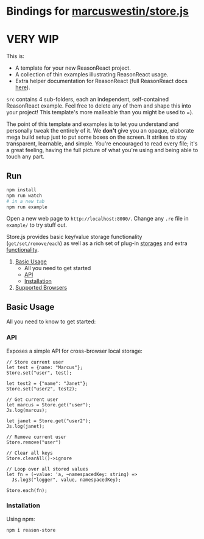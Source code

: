 # Bindings for [marcuswestin/store.js](https://github.com/marcuswestin/store.js)

# **VERY WIP**

This is:

- A template for your new ReasonReact project.
- A collection of thin examples illustrating ReasonReact usage.
- Extra helper documentation for ReasonReact (full ReasonReact docs [here](https://reasonml.github.io/reason-react/)).

`src` contains 4 sub-folders, each an independent, self-contained ReasonReact example. Feel free to delete any of them and shape this into your project! This template's more malleable than you might be used to =).

The point of this template and examples is to let you understand and personally tweak the entirely of it. We **don't** give you an opaque, elaborate mega build setup just to put some boxes on the screen. It strikes to stay transparent, learnable, and simple. You're encouraged to read every file; it's a great feeling, having the full picture of what you're using and being able to touch any part.

## Run

```sh
npm install
npm run watch
# in a new tab
npm run example
```

Open a new web page to `http://localhost:8000/`. Change any `.re` file in `example/` to try stuff out.

Store.js provides basic key/value storage functionality (`get/set/remove/each`) as well as a rich set of plug-in [storages](#user-content-storages) and extra [functionality](#user-content-plugins).

1. [Basic Usage](#user-content-basic-usage)
   - All you need to get started
   - [API](#user-content-api)
   - [Installation](#user-content-installation)
2. [Supported Browsers](#user-content-supported-browsers)

## Basic Usage

All you need to know to get started:

### API

Exposes a simple API for cross-browser local storage:

```re
// Store current user
let test = {name: "Marcus"};
Store.set("user", test);

let test2 = {"name": "Janet"};
Store.set("user2", test2);

// Get current user
let marcus = Store.get("user");
Js.log(marcus);

let janet = Store.get("user2");
Js.log(janet);

// Remove current user
Store.remove("user")

// Clear all keys
Store.clearAll()->ignore

// Loop over all stored values
let fn = (~value: 'a, ~namespacedKey: string) =>
  Js.log3("logger", value, namespacedKey);

Store.each(fn);

```

### Installation

Using npm:

```sh
npm i reason-store
```
